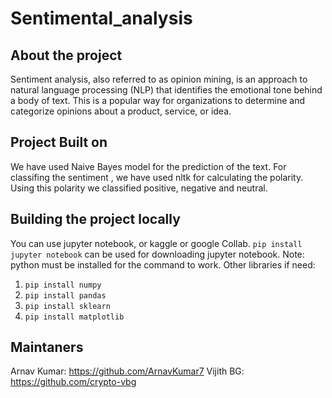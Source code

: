 # Sentimental_analysis

## About the project
Sentiment analysis, also referred to as opinion mining, is an approach to natural language processing (NLP) that identifies the emotional tone behind a body of text. This is a popular way for organizations to determine and categorize opinions about a product, service, or idea.


## Project Built on
We have used Naive Bayes model for the prediction of the text. For classifing the sentiment , we have used nltk for calculating the polarity. Using this polarity we classified positive, negative and neutral. 

## Building the project locally
You can use jupyter notebook, or kaggle or google Collab.
`pip install jupyter notebook` can be used for downloading jupyter notebook.
Note: python must be installed for the command to work.
Other libraries if need:
1. `pip install numpy`
2. `pip install pandas`
3. `pip install sklearn`
4. `pip install matplotlib`

## Maintaners
Arnav Kumar: https://github.com/ArnavKumar7
Vijith BG: https://github.com/crypto-vbg

